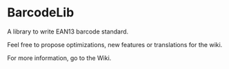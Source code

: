 # BarcodeLib

A library to write EAN13 barcode standard.

Feel free to propose optimizations, new features or translations for the wiki.

For more information, go to the Wiki.

